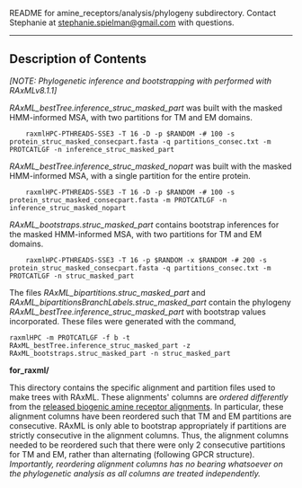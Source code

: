 README for amine_receptors/analysis/phylogeny subdirectory. 
Contact Stephanie at stephanie.spielman@gmail.com with questions.

---



## Description of Contents
_[NOTE: Phylogenetic inference and bootstrapping with performed with RAxMLv8.1.1]_

*RAxML_bestTree.inference_struc_masked_part* was built with the masked HMM-informed MSA, with two partitions for TM and EM domains.
        
        raxmlHPC-PTHREADS-SSE3 -T 16 -D -p $RANDOM -# 100 -s protein_struc_masked_consecpart.fasta -q partitions_consec.txt -m PROTCATLGF -n inference_struc_masked_part


*RAxML_bestTree.inference_struc_masked_nopart* was built with the masked HMM-informed MSA, with a single partition for the entire protein.
        
        raxmlHPC-PTHREADS-SSE3 -T 16 -D -p $RANDOM -# 100 -s protein_struc_masked_consecpart.fasta -m PROTCATLGF -n inference_struc_masked_nopart

       
*RAxML_bootstraps.struc_masked_part* contains bootstrap inferences for the masked HMM-informed MSA, with two partitions for TM and EM domains.
        
        raxmlHPC-PTHREADS-SSE3 -T 16 -p $RANDOM -x $RANDOM -# 200 -s protein_struc_masked_consecpart.fasta -q partitions_consec.txt -m PROTCATLGF -n struc_masked_part 

The files *RAxML_bipartitions.struc_masked_part* and *RAxML_bipartitionsBranchLabels.struc_masked_part* contain the phylogeny *RAxML_bestTree.inference_struc_masked_part* with bootstrap values incorporated.
These files were generated with the command,
```
raxmlHPC -m PROTCATLGF -f b -t RAxML_bestTree.inference_struc_masked_part -z RAxML_bootstraps.struc_masked_part -n struc_masked_part
```

__for_raxml/__    

This directory contains the specific alignment and partition files used to make trees with RAxML. These alignments' columns are *ordered differently* from the [released biogenic amine receptor alignments](../alignments/). In particular, these alignment columns have been reordered such that TM and EM partitions are consecutive. RAxML is only able to bootstrap appropriately if partitions are strictly consecutive in the alignment columns. Thus, the alignment columns needed to be reordered such that there were only 2 consecutive partitions for TM and EM, rather than alternating (following GPCR structure). *Importantly, reordering alignment columns has no bearing whatsoever on the phylogenetic analysis as all columns are treated independently.*

